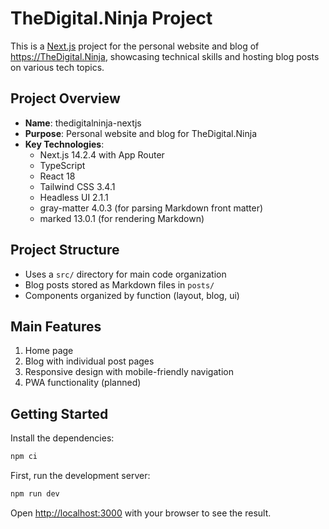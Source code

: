 # TheDigital.Ninja Project

This is a [Next.js](https://nextjs.org/) project for the personal website and blog of https://TheDigital.Ninja, showcasing technical skills and hosting blog posts on various tech topics.

## Project Overview

- **Name**: thedigitalninja-nextjs
- **Purpose**: Personal website and blog for TheDigital.Ninja
- **Key Technologies**:
  - Next.js 14.2.4 with App Router
  - TypeScript
  - React 18
  - Tailwind CSS 3.4.1
  - Headless UI 2.1.1
  - gray-matter 4.0.3 (for parsing Markdown front matter)
  - marked 13.0.1 (for rendering Markdown)

## Project Structure

- Uses a `src/` directory for main code organization
- Blog posts stored as Markdown files in `posts/`
- Components organized by function (layout, blog, ui)

## Main Features

1. Home page
2. Blog with individual post pages
3. Responsive design with mobile-friendly navigation
4. PWA functionality (planned)

## Getting Started

Install the dependencies:

```bash
npm ci
```

First, run the development server:

```bash
npm run dev
```


Open [http://localhost:3000](http://localhost:3000) with your browser to see the result.